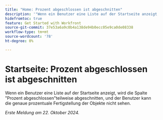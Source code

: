 ```yaml
---
title: "Home: Prozent abgeschlossen ist abgeschnitten"
description: '"Wenn ein Benutzer eine Liste auf der Startseite anzeigt, wird die Spalte "Prozent abgeschlossen"teilweise abgeschnitten und der Benutzer kann die genaue prozentuale Fertigstellung der Objekte nicht sehen."'
hidefromtoc: true
feature: Get Started with Workfront
source-git-commit: 37e53a6a9c0b4a138de94b0ecc05e9ca0de08338
workflow-type: tm+mt
source-wordcount: '78'
ht-degree: 0%

---
```



# Startseite: Prozent abgeschlossen ist abgeschnitten

Wenn ein Benutzer eine Liste auf der Startseite anzeigt, wird die Spalte &quot;Prozent abgeschlossen&quot;teilweise abgeschnitten, und der Benutzer kann die genaue prozentuale Fertigstellung der Objekte nicht sehen.

_Erste Meldung am 22. Oktober 2024._
